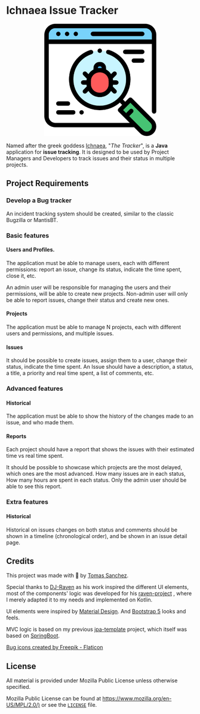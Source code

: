# Ichnaea Issue Tracker

<p align="center">
    <img alt="Ichnaea Logo" height="300" src="src/main/resources/icon/ichnaea-icon.png" width="300"/>
</p>


Named after the greek goddess [Ichnaea](https://en.wikipedia.org/wiki/Ichnaea), "_The Tracker_", is a **Java**
application
for **issue tracking**. It is designed to be used by
Project Managers
and Developers to track
issues and their status in multiple projects.

## Project Requirements

### Develop a Bug tracker

An incident tracking system should be created, similar to the classic Bugzilla or MantisBT.

### Basic features

#### Users and Profiles.

The application must be able to manage users, each with different permissions: report an issue, change its status,
indicate the time spent, close it, etc.

An admin user will be responsible for managing the users and their permissions, will be able to create new projects.
Non-admin user will only be able to report issues, change their status and create new ones.

#### Projects

The application must be able to manage N projects, each with different users and permissions, and multiple issues.

#### Issues

It should be possible to create issues, assign them to a user, change their status, indicate the time spent. An Issue
should have a description, a status, a title, a priority and real time spent, a list of comments, etc.

### Advanced features

#### Historical

The application must be able to show the history of the changes made to an issue, and who made them.

#### Reports

Each project should have a report that shows the issues with their estimated time vs real time spent.

It should be possible to showcase which projects are the most delayed, which ones are the most advanced. How many issues
are in each status, How many hours are spent in each status. Only the admin user should be able to see this report.

### Extra features

#### Historical

Historical on issues changes on both status and comments should be shown in a timeline (chronological order), and be
shown in an issue detail page.

## Credits

This project was made with 💙 by [Tomas Sanchez](https://github.com/tomasanchez).

Special thanks to [DJ-Raven](https://github.com/DJ-Raven) as his work inspired the different UI elements, most of the
components' logic was developed for his [raven-project](https://github.com/DJ-Raven/raven-project) , where I merely
adapted it to my needs and implemented on
Kotlin.

UI elements were inspired by [Material Design](https://material.io/design/).
And [Bootstrap 5](https://getbootstrap.com/docs/5.0/getting-started/introduction/) looks and feels.

MVC logic is based on my previous [jpa-template](https://github.com/tomasanchez/jpa-template) project, which
itself was based
on [SpringBoot](https://spring.io/projects/spring-boot).

<a href="https://www.flaticon.com/free-icons/bug" title="bug icons">Bug icons created by Freepik - Flaticon</a>

## License

All material is provided under Mozilla Public License unless otherwise specified.

Mozilla Public License can be found at <https://www.mozilla.org/en-US/MPL/2.0/)> or see the [`LICENSE`](LICENSE) file.